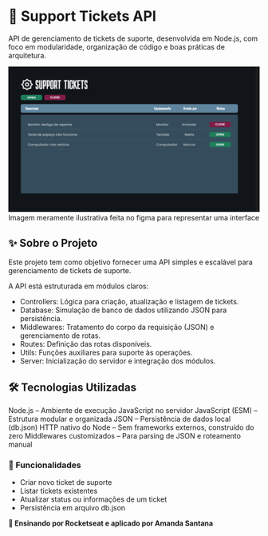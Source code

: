 # 🎫 Support Tickets API

API de gerenciamento de tickets de suporte, desenvolvida em Node.js, com foco em modularidade, organização de código e boas práticas de arquitetura.

![Tela inicial](./src/img/support-tickets-image.jpg)
Imagem meramente ilustrativa feita no figma para representar uma interface


## ✨ Sobre o Projeto

Este projeto tem como objetivo fornecer uma API simples e escalável para gerenciamento de tickets de suporte.

A API está estruturada em módulos claros:
- Controllers: Lógica para criação, atualização e listagem de tickets.
- Database: Simulação de banco de dados utilizando JSON para persistência.
- Middlewares: Tratamento do corpo da requisição (JSON) e gerenciamento de rotas.
- Routes: Definição das rotas disponíveis.
- Utils: Funções auxiliares para suporte às operações.
- Server: Inicialização do servidor e integração dos módulos.

## 🛠️ Tecnologias Utilizadas

Node.js – Ambiente de execução JavaScript no servidor
JavaScript (ESM) – Estrutura modular e organizada
JSON – Persistência de dados local (db.json)
HTTP nativo do Node – Sem frameworks externos, construído do zero
Middlewares customizados – Para parsing de JSON e roteamento manual

### 📌 Funcionalidades

- Criar novo ticket de suporte
- Listar tickets existentes
- Atualizar status ou informações de um ticket
- Persistência em arquivo db.json


**🧠  Ensinando por Rocketseat e aplicado por Amanda Santana**